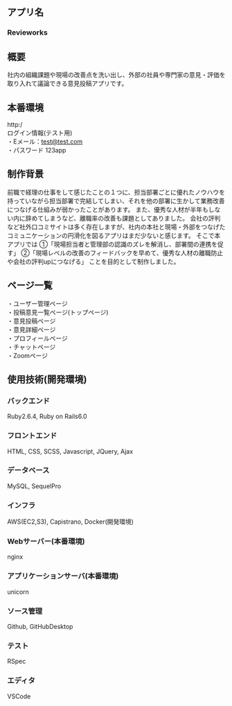 ## アプリ名
### Revieworks

## 概要
社内の組織課題や現場の改善点を洗い出し、外部の社員や専門家の意見・評価を取り入れて議論できる意見投稿アプリです。

## 本番環境
http:/ <br>
ログイン情報(テスト用) <br>
・Eメール：test@test.com <br>
・パスワード 123app

## 制作背景
前職で経理の仕事をして感じたことの１つに、担当部署ごとに優れたノウハウを持っていながら担当部署で完結してしまい、それを他の部署に生かして業務改善につなげる仕組みが弱かったことがあります。
また、優秀な人材が半年もしない内に辞めてしまうなど、離職率の改善も課題としてありました。
会社の評判など社外口コミサイトは多く存在しますが、社内の本社と現場・外部をつなげたコミュニケーションの円滑化を図るアプリはまだ少ないと感じます。
そこで本アプリでは
①「現場担当者と管理部の認識のズレを解消し、部署間の連携を促す」
②「現場レベルの改善のフィードバックを早めて、優秀な人材の離職防止や会社の評判upにつなげる」
ことを目的として制作しました。

## ページ一覧
・ユーザー管理ページ <br>
・投稿意見一覧ページ(トップページ)  <br>
・意見投稿ページ  <br>
・意見詳細ページ  <br>
・プロフィールページ  <br>
・チャットページ  <br>
・Zoomページ  <br>

## 使用技術(開発環境)
### バックエンド
Ruby2.6.4, Ruby on Rails6.0
### フロントエンド
HTML, CSS, SCSS, Javascript, JQuery, Ajax
### データベース
MySQL, SequelPro
### インフラ
AWS(EC2,S3), Capistrano, Docker(開発環境)
### Webサーバー(本番環境)
nginx
### アプリケーションサーバ(本番環境)
unicorn
### ソース管理
Github, GitHubDesktop
### テスト
RSpec
### エディタ
VSCode
